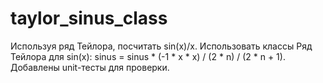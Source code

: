 # taylor_sinus_class
Используя ряд Тейлора, посчитать sin(x)/x. Использовать классы
Ряд Тейлора для sin(x):
sinus = sinus * (-1 * x * x) / (2 * n) / (2 * n + 1).
Добавлены unit-тесты для проверки.
